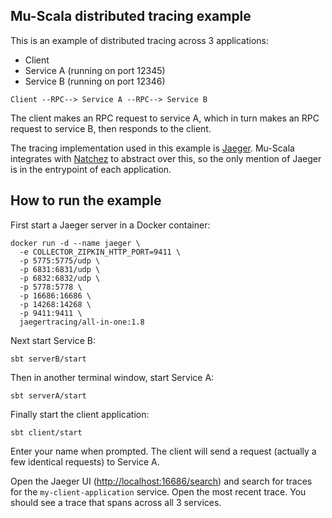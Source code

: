 ## Mu-Scala distributed tracing example

This is an example of distributed tracing across 3 applications:

* Client
* Service A (running on port 12345)
* Service B (running on port 12346)

```
Client --RPC--> Service A --RPC--> Service B
```

The client makes an RPC request to service A, which in turn makes an RPC request
to service B, then responds to the client.

The tracing implementation used in this example is
[Jaeger](https://www.jaegertracing.io/). Mu-Scala integrates with
[Natchez](https://github.com/tpolecat/natchez) to abstract over this, so the
only mention of Jaeger is in the entrypoint of each application.

## How to run the example

First start a Jaeger server in a Docker container:

```
docker run -d --name jaeger \
  -e COLLECTOR_ZIPKIN_HTTP_PORT=9411 \
  -p 5775:5775/udp \
  -p 6831:6831/udp \
  -p 6832:6832/udp \
  -p 5778:5778 \
  -p 16686:16686 \
  -p 14268:14268 \
  -p 9411:9411 \
  jaegertracing/all-in-one:1.8
```

Next start Service B:

```
sbt serverB/start
```

Then in another terminal window, start Service A:

```
sbt serverA/start
```

Finally start the client application:

```
sbt client/start
```

Enter your name when prompted. The client will send a request (actually a few
identical requests) to Service A.

Open the Jaeger UI
([http://localhost:16686/search](http://localhost:16686/search)) and search for
traces for the `my-client-application` service. Open the most recent trace. You
should see a trace that spans across all 3 services.
